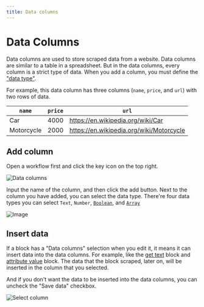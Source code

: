 ```yaml
---
title: Data columns
---
```


# Data Columns

Data columns are used to store scraped data from a website. Data columns are similar to a table in a spreadsheet. But in the data columns, every column is a strict type of data. When you add a column, you must define the ["data type"](https://en.wikipedia.org/wiki/Data_type).

For example, this data column has three columns (`name`, `price`, and `url`) with two rows of data.

| `name` | `price` | `url` |
| --- | --- | --- |
| Car | 4000 | https://en.wikipedia.org/wiki/Car |
| Motorcycle | 2000 | https://en.wikipedia.org/wiki/Motorcycle |

## Add column

Open a workflow first and click the key icon on the top right.

![Data columns](https://res.cloudinary.com/chat-story/image/upload/v1637497865/automa/data-columns_gemxoz.png)

Input the name of the column, and then click the add button. Next to the column you have added, you can select the data type. There're four data types you can select `Text`, `Number`, [`Boolean`](https://en.wikipedia.org/wiki/Boolean_data_type), and [`Array`](https://en.wikipedia.org/wiki/Array_data_type)

![Image](https://res.cloudinary.com/chat-story/image/upload/v1637499060/automa/data-columns-modal_n8ncjs.png)

## Insert data

If a block has a "Data columns" selection when you edit it, it means it can insert data into the data columns. For example, like the [get text](/blocks/get-text) block and [attribute value](/blocks/attribute-value) block. The data that the block scraped, later on, will be inserted in the column that you selected.

And if you don't want the data to be inserted into the data columns, you can uncheck the "Save data" checkbox.

![Select column](https://res.cloudinary.com/chat-story/image/upload/v1637668494/automa/data-columns-save-data_skd3yk.png)